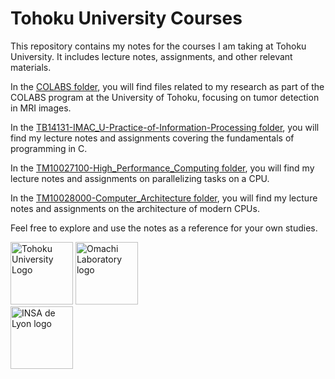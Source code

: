 # Tohoku University Courses

This repository contains my notes for the courses I am taking at Tohoku University. It includes lecture notes, assignments, and other relevant materials.

In the [COLABS folder](COLABS/), you will find files related to my research as part of the COLABS program at the University of Tohoku, focusing on tumor detection in MRI images.

In the [TB14131-IMAC_U-Practice-of-Information-Processing folder](TB14131-IMAC_U-Practice-of-Information-Processing/), you will find my lecture notes and assignments covering the fundamentals of programming in C.

In the [TM10027100-High_Performance_Computing folder](TM10027100-High_Performance_Computing/), you will find my lecture notes and assignments on parallelizing tasks on a CPU.

In the [TM10028000-Computer_Architecture folder](TM10028000-Computer_Architecture/), you will find my lecture notes and assignments on the architecture of modern CPUs.

Feel free to explore and use the notes as a reference for your own studies.

<div>
    <a href="https://www.tohoku.ac.jp/en/"><img src="https://files.jmooc.jp/wp-content/uploads/logo_tohoku.png" alt="Tohoku University Logo" height="100"></a>
    <a href="http://www.iic.ecei.tohoku.ac.jp/"><img src="http://www.iic.ecei.tohoku.ac.jp/assets/img/lab-light.png" alt="Omachi Laboratory logo" height="100"></a>
</div>
<div>
    <a href="https://www.insa-lyon.fr/en"><img src="https://www.insa-lyon.fr/sites/www.insa-lyon.fr/files/logo-coul.jpg" alt="INSA de Lyon logo" height="100"></a>
</div>
